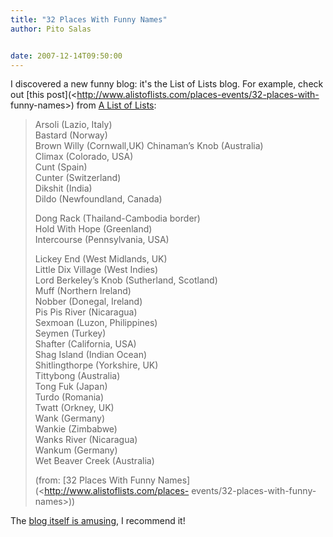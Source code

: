 ```yaml
---
title: "32 Places With Funny Names"
author: Pito Salas


date: 2007-12-14T09:50:00
---
```




I discovered a new funny blog: it's the List of Lists blog. For example, check
out [this post](<http://www.alistoflists.com/places-events/32-places-with-
funny-names>) from [A List of Lists](<http://www.alistoflists.com>):

> Arsoli (Lazio, Italy)  
> Bastard (Norway)  
> Brown Willy (Cornwall,UK) Chinaman’s Knob (Australia)  
> Climax (Colorado, USA)  
> Cunt (Spain)  
> Cunter (Switzerland)  
> Dikshit (India)  
> Dildo (Newfoundland, Canada)
>
> Dong Rack (Thailand-Cambodia border)  
> Hold With Hope (Greenland)  
> Intercourse (Pennsylvania, USA)
>
> Lickey End (West Midlands, UK)  
> Little Dix Village (West Indies)  
> Lord Berkeley’s Knob (Sutherland, Scotland)  
> Muff (Northern Ireland)  
> Nobber (Donegal, Ireland)  
> Pis Pis River (Nicaragua)  
> Sexmoan (Luzon, Philippines)  
> Seymen (Turkey)  
> Shafter (California, USA)  
> Shag Island (Indian Ocean)  
> Shitlingthorpe (Yorkshire, UK)  
> Tittybong (Australia)  
> Tong Fuk (Japan)  
> Turdo (Romania)  
> Twatt (Orkney, UK)  
> Wank (Germany)  
> Wankie (Zimbabwe)  
> Wanks River (Nicaragua)  
> Wankum (Germany)  
> Wet Beaver Creek (Australia)
>
> (from: [32 Places With Funny Names](<http://www.alistoflists.com/places-
> events/32-places-with-funny-names>))

The [blog itself is amusin](<http://www.alistoflists.com/>)g, I recommend it!


